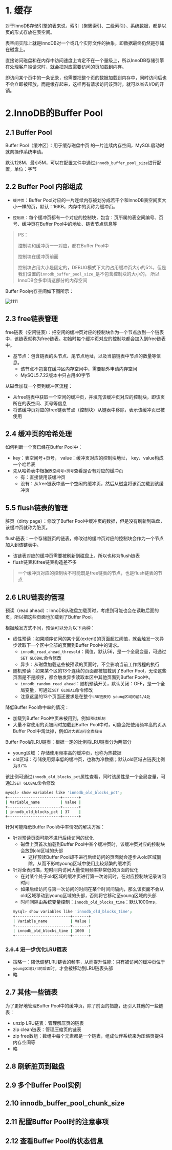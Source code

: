# 1. 缓存

对于InnoDB存储引擎的表来说，索引（聚簇索引、二级索引）、系统数据，都是以页的形式存放在表空间。

表空间实际上就是InnoDB对一个或几个实际文件的抽象，即数据最终仍然是存储在磁盘上。

直接访问磁盘和在内存中访问速度上肯定不在一个量级上，所以InnoDB存储引擎在处理客户端请求时，就会把对应需要访问的页加载到内存。

即访问某个页中的一条记录，也需要把整个页的数据加载到内存中，同时访问后也不会立即被释放，而是缓存起来，这样再有请求访问该页时，就可以省去I/O的开销。

# 2.InnoDB的Buffer Pool

## 2.1 Buffer Pool

Buffer Pool（缓冲区）：用于缓存磁盘中页 的一片连续内存空间，MySQL启动时就向操作系统申请。

默认128M，最小5M，可以在配置文件中通过`innodb_buffer_pool_size`进行配置，单位：字节

## 2.2 Buffer Pool 内部组成

- `缓冲页`：Buffer Pool对应的一片连续内存被划分成若干个和InnoDB表空间页大小一样的页，默认：16KB，内存中的页称为缓冲页。

- `控制块`：每个缓冲页都有一个对应的控制块，包含：页所属的表空间编号、页号、缓冲页在Buffer Pool中的地址、链表节点信息等

> PS：
>
> 控制块和缓冲页一一对应，都在Buffer Pool中
>
> 控制块在缓冲页前面
>
> 控制块占用大小是固定的，DEBUG模式下大约占用缓冲页大小的5%，但是我们设置的`innodb_buffer_pool_size_`是不包含控制块的大小的，
> 所以InnoDB会多申请这部分的内存空间

Buffer Pool内存空间如下图所示：

<img src="111" title="Buffer Pool对应的内存空间" alt="1111"/>

## 2.3 free链表管理

free链表（空闲链表）：把空闲的缓冲页对应的控制块作为一个节点放到一个链表中，该链表就称为free链表。初始时每个缓冲页对应的控制块都会加入到free链表中。

- 基节点：包含链表的头节点、尾节点地址，以及当前链表中节点的数量等信息。
    - 该节点不包含在缓冲区内存空间中，需要额外申请内存空间
    - MySQL5.7.22版本中只占用40字节

从磁盘加载一个页到缓冲区流程：

- 从free链表中获取一个空闲的缓冲页，并填充该缓冲页对应的控制块，即该页所在的表空间、页号等信息
- 将该缓冲页对应的free链表节点（控制块）从链表中移除，表示该缓冲页已被使用

## 2.4 缓冲页的哈希处理

如何判断一个页已经在Buffer Pool中：

- key：表空间号+页号， value：缓冲页对应的控制块地址， key、value构成一个哈希表
- 先从哈希表中根据`表空间号+页号`查看是否有对应的缓冲页
    - 有：直接使用该缓冲页
    - 没有：从free链表中选一个空闲的缓冲页，然后从磁盘将该页加载到该缓冲页

## 5.5 flush链表的管理

脏页（dirty page）：修改了Buffer Pool中缓冲页的数据，但是没有刷新到磁盘，该缓冲页就称为脏页。

flush链表：一个存储脏页的链表，修改过的缓冲页对应的控制块会作为一个节点加入到该链表中。

- 该链表对应的缓冲页需要被刷新到磁盘上，所以也称为flush链表
- flush链表和free链表构造差不多

> 一个缓冲页对应的控制块不可能既是free链表的节点，也是flush链表的节点

## 2.6 LRU链表的管理

预读（read ahead）：InnoDB从磁盘加载页时，考虑到可能也会在读取后面的页，所以把这些页面也加载到了Buffer Pool。

根据触发方式不同，预读可以分为以下两种：

- 线性预读：如果顺序访问的某个区(extent)的页面超过阈值，就会触发一次异步读取下一个区中全部的页面到Buffer Pool中的请求。
    - `innodb_read_ahead_thresold`：阈值，默认56，是一个全局变量，可通过`SET GLOBAL`命令修改
    - 异步：从磁盘加载这些被预读的页面时，不会影响当前工作线程的执行
- 随机预读：如果某个区的13个连续的页面都被加载到了Buffer Pool，无论这些页面是不是顺序，都会触发异步读取本区中其他页面到Buffer Pool中。
    - `innodb_random_read_ahead`：随机预读开关，默认关闭：OFF，是一个全局变量，可通过`SET GLOBAL`命令修改
    - 注意这里的13个页面还要求是在整个`LRU链表的 young区域的前1/4处`

降低Buffer Pool命中率的情况：

- 加载到Buffer Pool中页未被用到，例如`预读机制`
- 大量不常使用的页被同时加载到Buffer Pool中时，可能会把使用频率高的页从Buffer Pool中淘汰掉，例如`对大表进行全表扫描`

Buffer Pool的LRU链表：根据一定的比例将LRU链表分为两部分

- young区域 ：存储使用频率高的缓冲页，也称为热数据
- old区域：存储使用频率低的缓冲页，也称为冷数据；默认old区域占链表比例为37%

该比例可通过`innodb_old_blocks_pct`属性查看，同时该属性是一个全局变量，可通过`SET GLOBAL`命令修改

```bash
mysql> show variables like 'innodb_old_blocks_pct';
+-----------------------+-------+
| Variable_name         | Value |
+-----------------------+-------+
| innodb_old_blocks_pct | 37    |
+-----------------------+-------+
```

针对可能降低Buffer Pool命中率情况的解决方案：

- 针对预读页面可能不进行后续访问的优化
    - 磁盘上页首次加载到Buffer Pool中某个缓冲页时，该缓冲页对应的控制块会放到old区域的头部
        - 这样预读Buffer Pool却不进行后续访问的页面就会逐步从old区域删除，从而不影响young区域中使用比较频繁的缓冲页
- 针对全表扫描，短时间内访问大量使用频率非常低的页面的优化
    - 在对某个处于old区域的缓冲页进行第一次访问时，在对应控制块记录访问时间
    - 如果后续访问与第一次访问的时间在某个时间间隔内，那么该页面不会从old区域移动到young区域的头部，否则将它移动至young区域的头部
    - 时间间隔由系统变量控制：`innodb_old_blocks_time`：默认1000ms，
  ```bash
  mysql> show variables like 'innodb_old_blocks_time';
  +------------------------+-------+
  | Variable_name          | Value |
  +------------------------+-------+
  | innodb_old_blocks_time | 1000  |
  +------------------------+-------+
  ```

### 2.6.4 进一步优化LRU链表

- 策略一：降低调整LRU链表的频率，从而提升性能：只有被访问的缓冲页位于`young区域1/4的后面`时，才会被移动到LRU链表头部
- 略

## 2.7 其他一些链表

为了更好地管理Buffer Pool中的缓冲页，除了前面的措施，还引入其他的一些链表：

- unzip LRU链表：管理解压页的链表
- zip clean链表：管理压缩页的链表
- zip free数组：数组中每个元素都是一个链表，组成伙伴系统来为压缩页提供内存空间等
- 略

## 2.8 刷新脏页到磁盘

## 2.9 多个Buffer Pool实例

## 2.10 innodb_buffer_pool_chunk_size

## 2.11 配置Buffer Pool时的注意事项

## 2.12 查看Buffer Pool的状态信息


 